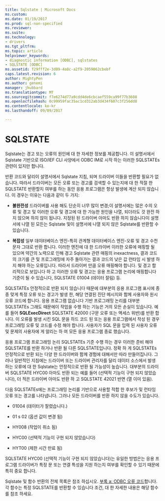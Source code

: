 ```yaml
---
title: Sqlstate | Microsoft Docs
ms.custom: 
ms.date: 01/19/2017
ms.prod: sql-non-specified
ms.reviewer: 
ms.suite: 
ms.technology:
- drivers
ms.tgt_pltfrm: 
ms.topic: article
helpviewer_keywords:
- diagnostic information [ODBC], sqlstates
- SQLSTATE [ODBC]
ms.assetid: f29fff2e-3d09-4a8c-a2f9-2059062cbebf
caps.latest.revision: 6
author: MightyPen
ms.author: genemi
manager: jhubbard
ms.translationtype: MT
ms.sourcegitcommit: f7e6274d77a9cdd4de6cbcaef559ca99f77b3608
ms.openlocfilehash: 0c99959fac35ac1cd312ab3d434f607c3f256dd8
ms.contentlocale: ko-kr
ms.lasthandoff: 09/09/2017

---
```

# <a name="sqlstates"></a>SQLSTATE
Sqlstate는 경고 또는 오류의 원인에 대 한 자세한 정보를 제공합니다. 이 설명서에서 Sqlstate 기반으로 ISO/IEF CLI 사양에서 ODBC IM로 시작 하는 이러한 SQLSTATEs 관련이 있지만 합니다.  
  
 반환 코드와 달리이 설명서에서 Sqlstate 지침, 되며 드라이버 이들을 반환할 필요가 없습니다. 따라서 드라이버는 모든 오류 또는 경고를 검색할 수 있는지에 대 한 적절 한 SQLSTATE 반환할지 여부를 하는 동안 응용 프로그램은 항상 발생에 계산 되지 않습니다. 이 경우는 이유는 다음과 같이 두 가지:  
  
-   **불완전성** 드라이버를 사용 해도 단순히 너무 많이 변경;이 설명서에는 많은 수의 오류 및 경고 및 이러한 오류 및 경고에 대 한 가능한 원인을 나열, 되더라도 것 완전 하지 않으며 하지 않이 됩니다. 지정된 된 드라이버 아마도 반환 하지 않습니다이 설명서에 나열 된 모든는 Sqlstate 및이 설명서에 나열 되지 않은 Sqlstate를 반환할 수 있습니다.  
  
-   **복잡성** 일부 데이터베이스 엔진-특히 관계형 데이터베이스 엔진-오류 및 경고 수천 문자 그대로 반환 합니다. 이러한 엔진에 대 한 드라이버 이러한 오류에 매핑할 될 있으며 약간의 노력으로 인해 경고 Sqlstate 관련 매핑의 inexactness, 결과 코드의 크기를 큰 및 프로그래밍에 자주 돌아가는 결과 코드의 낮은 값 런타임 시 발생 하지 해야 하는 오류입니다. 따라서 드라이버 만큼 오류 매핑해야 합니다. 및 경고 합리적으로 보입니다 하 고 이러한 오류 및 경고는 응용 프로그램 논리에 매핑합니다 기준이 될 수 있습니다, SQLSTATE 01004 (데이터 잘림) 등.  
  
 SQLSTATEs 안정적으로 반환 되지 않습니다 때문에 대부분의 응용 프로그램 표시에 종종 맞게 특정 오류 또는 경고가 발생 한, 해당 연결된 진단 메시지와 함께 사용자와 원시 오류 코드에 합니다. 응용 프로그램 없습니다 기반 프로그래밍 논리를 대부분 SQLSTATEs 그래도 때문에이 작업을 수행 하는 기능은 거의 모든 손실이 있습니다. 예를 들어 **SQLExecDirect** SQLSTATE 42000 (구문 오류 또는 액세스 위반)를 반환 합니다. 이 오류를 발생 시킨 SQL 문을 하드 코드 된 또는 응용 프로그램에서 작성 된 경우 프로그래밍 오류 및 코드를 수정 해야 합니다. 사용자가 SQL 문을 입력 된 사용자 오류 및 문제의 사용자에 게 알리는 하 여 모든 응용 프로그램 종료 했습니다.  
  
 응용 프로그램 프로그래밍 논리 SQLSTATEs 기준 수행 하는 경우 이러한 준비 해야 SQLSTATE를 반환 하거나 반환 될 다른 SQLSTATE입니다. 정확 하 게 SQLSTATEs 안정적으로 반환 되는 다양 한 드라이버와 함께 경험에 대해서만 따라 만들어집니다. 그러나 일반적인 지침에는 드라이버 또는 드라이버 관리자를 달리 데이터 소스에서 발생 하는 오류에 대 한 Sqlstate는 안정적으로 반환 될 가능성이 높습니다. 대부분의 드라이버 SQLSTATE HYC00 아마도 반환 되는 예를 들어 (선택적 기능이 구현 되지 않았습니다), 더 적은 드라이버 아마도 반환 하 고 SQLSTATE 42021 반면 (열 이미 있음).  
  
 다음 SQLSTATEs에는 프로그래밍 논리를 기반으로 사용할 적합 한 후보가 및 런타임 오류 또는 경고를 나타냅니다. 그러나 모든 드라이버를 반환 하지 않을 수도가 있습니다.  
  
-   01004 (데이터가 잘렸습니다.)  
  
-   01 s 02 (옵션 값이 변경 됨)  
  
-   HY008 (작업이 취소 됨)  
  
-   HYC00 (선택적 기능이 구현 되지 않았습니다)  
  
-   HYT00 (제한 시간 만료 됨)  
  
 SQLSTATE HYC00 (선택적 기능이 구현 되지 않았습니다)는 유일한 방법은는 응용 프로그램 드라이버가 특정 문 또는 연결 특성을 지원 하는지 여부를 확인할 수 있기 때문에 특히 중요 합니다.  
  
 Sqlstate 및 함수 반환의 전체 목록은 참조 하십시오. [부록 a: ODBC 오류 코드](../../../odbc/reference/appendixes/appendix-a-odbc-error-codes.md)합니다. 각 함수는 특정 SQLSTATE를 반환할 수 있습니다 조건, 대 한 자세한 내용은 해당 함수를 참조 하세요.

